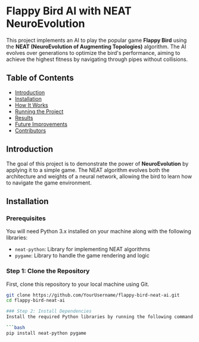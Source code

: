 # Flappy Bird AI with NEAT NeuroEvolution

This project implements an AI to play the popular game **Flappy Bird** using the **NEAT (NeuroEvolution of Augmenting Topologies)** algorithm. The AI evolves over generations to optimize the bird's performance, aiming to achieve the highest fitness by navigating through pipes without collisions.

## Table of Contents
- [Introduction](#introduction)
- [Installation](#installation)
- [How It Works](#how-it-works)
- [Running the Project](#running-the-project)
- [Results](#results)
- [Future Improvements](#future-improvements)
- [Contributors](#contributors)

## Introduction
The goal of this project is to demonstrate the power of **NeuroEvolution** by applying it to a simple game. The NEAT algorithm evolves both the architecture and weights of a neural network, allowing the bird to learn how to navigate the game environment.

## Installation

### Prerequisites
You will need Python 3.x installed on your machine along with the following libraries:
- `neat-python`: Library for implementing NEAT algorithms
- `pygame`: Library to handle the game rendering and logic

### Step 1: Clone the Repository
First, clone this repository to your local machine using Git.

```bash
git clone https://github.com/YourUsername/flappy-bird-neat-ai.git
cd flappy-bird-neat-ai

### Step 2: Install Dependencies
Install the required Python libraries by running the following command:

```bash
pip install neat-python pygame


